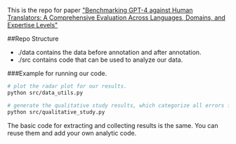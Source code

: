 This is the repo for paper ["Benchmarking GPT-4 against Human Translators: A Comprehensive Evaluation Across Languages, Domains, and Expertise Levels"](https://www.arxiv.org/abs/2411.13775)

##Repo Structure
- ./data contains the data before annotation and after annotation.
- ./src contains code that can be used to analyze our data. 

###Example for running our code. 
```bash
# plot the radar plot for our results.
python src/data_utils.py

# generate the qualitative study results, which categorize all errors for different systems. 
python src/qualitative_study.py
```

The basic code for extracting and collecting results is the same. You can reuse them and add your own analytic code.
